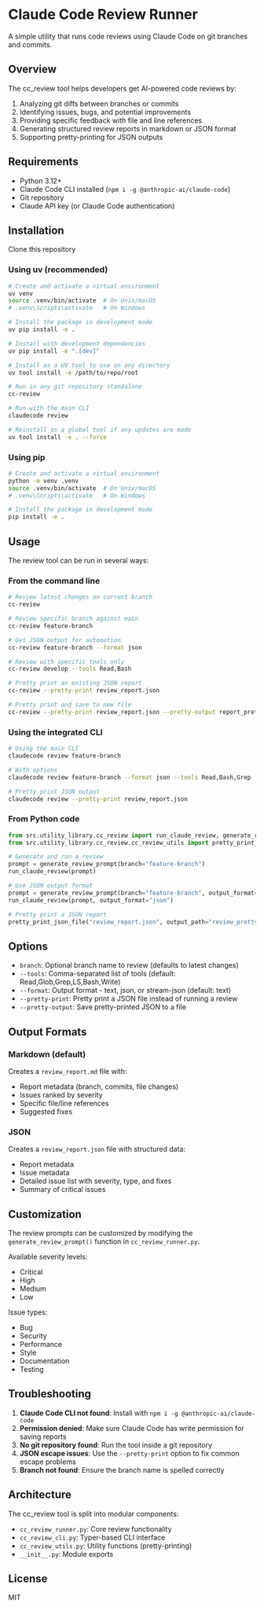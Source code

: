 # Claude Code Review Runner

A simple utility that runs code reviews using Claude Code on git branches and commits.

## Overview

The cc_review tool helps developers get AI-powered code reviews by:

1. Analyzing git diffs between branches or commits
2. Identifying issues, bugs, and potential improvements
3. Providing specific feedback with file and line references
4. Generating structured review reports in markdown or JSON format
5. Supporting pretty-printing for JSON outputs

## Requirements

- Python 3.12+
- Claude Code CLI installed (`npm i -g @anthropic-ai/claude-code`)
- Git repository
- Claude API key (or Claude Code authentication)

## Installation

Clone this repository

### Using uv (recommended)

```bash
# Create and activate a virtual environment
uv venv
source .venv/bin/activate  # On Unix/macOS
# .venv\Scripts\activate   # On Windows

# Install the package in development mode
uv pip install -e .

# Install with development dependencies
uv pip install -e ".[dev]"

# Install as a UV tool to use on any directory
uv tool install -e /path/to/repo/root

# Run in any git repository standalone
cc-review

# Run with the main CLI
claudecode review

# Reinstall as a global tool if any updates are made
uv tool install -e . --force
```

### Using pip

```bash
# Create and activate a virtual environment
python -m venv .venv
source .venv/bin/activate  # On Unix/macOS
# .venv\Scripts\activate   # On Windows

# Install the package in development mode
pip install -e .
```

## Usage

The review tool can be run in several ways:

### From the command line

```bash
# Review latest changes on current branch
cc-review

# Review specific branch against main
cc-review feature-branch

# Get JSON output for automation
cc-review feature-branch --format json

# Review with specific tools only
cc-review develop --tools Read,Bash

# Pretty print an existing JSON report
cc-review --pretty-print review_report.json

# Pretty print and save to new file
cc-review --pretty-print review_report.json --pretty-output report_pretty.json
```

### Using the integrated CLI

```bash
# Using the main CLI
claudecode review feature-branch

# With options
claudecode review feature-branch --format json --tools Read,Bash,Grep

# Pretty print JSON output
claudecode review --pretty-print review_report.json
```

### From Python code

```python
from src.utility_library.cc_review import run_claude_review, generate_review_prompt
from src.utility_library.cc_review.cc_review_utils import pretty_print_json_file

# Generate and run a review
prompt = generate_review_prompt(branch="feature-branch")
run_claude_review(prompt)

# Use JSON output format
prompt = generate_review_prompt(branch="feature-branch", output_format="json")
run_claude_review(prompt, output_format="json")

# Pretty print a JSON report
pretty_print_json_file("review_report.json", output_path="review_pretty.json")
```

## Options

- `branch`: Optional branch name to review (defaults to latest changes)
- `--tools`: Comma-separated list of tools (default: Read,Glob,Grep,LS,Bash,Write)
- `--format`: Output format - text, json, or stream-json (default: text)
- `--pretty-print`: Pretty print a JSON file instead of running a review
- `--pretty-output`: Save pretty-printed JSON to a file

## Output Formats

### Markdown (default)

Creates a `review_report.md` file with:

- Report metadata (branch, commits, file changes)
- Issues ranked by severity
- Specific file/line references
- Suggested fixes

### JSON

Creates a `review_report.json` file with structured data:

- Report metadata
- Issue metadata
- Detailed issue list with severity, type, and fixes
- Summary of critical issues

## Customization

The review prompts can be customized by modifying the `generate_review_prompt()` function in `cc_review_runner.py`.

Available severity levels:

- Critical
- High
- Medium
- Low

Issue types:

- Bug
- Security
- Performance
- Style
- Documentation
- Testing

## Troubleshooting

1. **Claude Code CLI not found**: Install with `npm i -g @anthropic-ai/claude-code`
2. **Permission denied**: Make sure Claude Code has write permission for saving reports
3. **No git repository found**: Run the tool inside a git repository
4. **JSON escape issues**: Use the `--pretty-print` option to fix common escape problems
5. **Branch not found**: Ensure the branch name is spelled correctly

## Architecture

The cc_review tool is split into modular components:

- `cc_review_runner.py`: Core review functionality
- `cc_review_cli.py`: Typer-based CLI interface
- `cc_review_utils.py`: Utility functions (pretty-printing)
- `__init__.py`: Module exports

## License

MIT
